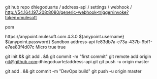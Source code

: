 
git hub repo dhiegoduarte / address-api / settings / webhook / http://54.164.197.208:8080/generic-webhook-trigger/invoke?token=mulesoft


pom

<cloudHubDeployment>
						<uri>https://anypoint.mulesoft.com</uri>
						<muleVersion>4.3.0</muleVersion>
						<!-- Deploy User Parameter -->
						<username>${anypoint.username}</username>
						<password>${anypoint.password}</password>
						<!-- Environment Parameter -->
						<environment>Sandbox</environment>
						<applicationName>address-api</applicationName>
						<!-- <businessGroup>Mulesoft Demo</businessGroup> -->
						<businessGroupId>fe83db7a-c73a-437b-9bf1-e7ee83f4d07c</businessGroupId>
						<workerType>Micro</workerType>
						<objectStoreV2>true</objectStoreV2>
						<skipDeploymentVerification>true</skipDeploymentVerification>
					</cloudHubDeployment>
				</configuration>




git init && git add . && git commit -m "first commit"
git remote add origin git@github.com:dhiegoduarte/address-api.git
git push -u origin master


git add . && git commit -m "DevOps build"
git push -u origin master
